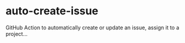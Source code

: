 # auto-create-issue
GitHub Action to automatically create or update an issue, assign it to a project...
